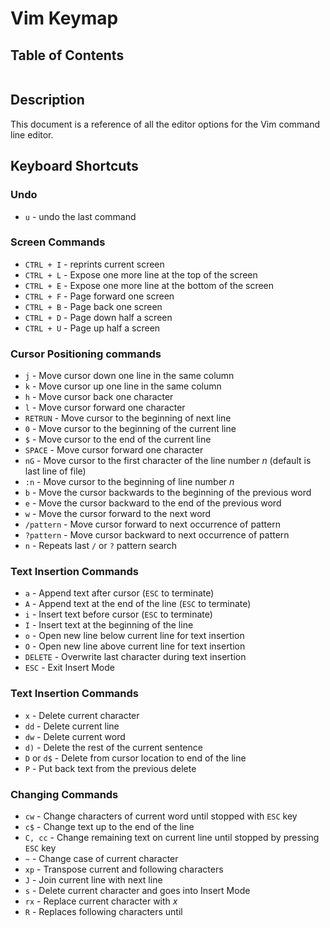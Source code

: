 # Vim Keymap

## Table of Contents
```toc
```
## Description
This document is a reference of all the editor options for the Vim command line editor.

## Keyboard Shortcuts
### Undo
- `u` - undo the last command

### Screen Commands
- `CTRL + I` - reprints current screen
- `CTRL + L` - Expose one more line at the top of the screen
- `CTRL + E` - Expose one more line at the bottom of the screen
- `CTRL + F` - Page forward one screen
- `CTRL + B` - Page back one screen
- `CTRL + D` - Page down half a screen
- `CTRL + U` - Page up half a screen

### Cursor Positioning commands
- `j` - Move cursor down one line in the same column
- `k` - Move cursor up one line in the same column
- `h` - Move cursor back one character
- `l` - Move cursor forward one character
- `RETRUN` - Move cursor to the beginning of next line
- `0` - Move cursor to the beginning of the current line
- `$` - Move cursor to the end of the current line
- `SPACE` - Move cursor forward one character
- `nG` - Move cursor to the first character of the line number *n* (default is last line of file)
- `:n` - Move cursor to the beginning of line number *n*
- `b` - Move the cursor backwards to the beginning of the previous word
- `e` - Move the cursor backward to the end of the previous word
- `w` - Move the cursor forward to the next word
- `/pattern` - Move cursor forward to next occurrence of pattern
- `?pattern` - Move cursor backward to next occurrence of pattern
- `n` - Repeats last `/` or `?` pattern search

### Text Insertion Commands
- `a` - Append text after cursor (`ESC` to terminate)
- `A` - Append text at the end of the line (`ESC` to terminate)
- `i` - Insert text before cursor (`ESC` to terminate)
- `I` - Insert text at the beginning of the line
- `o` - Open new line below current line for text insertion
- `O` - Open new line above current line for text insertion
- `DELETE` - Overwrite last character during text insertion
- `ESC` - Exit Insert Mode

### Text Insertion Commands
- `x` - Delete current character
- `dd` - Delete current line
- `dw` - Delete current word
- `d)` - Delete the rest of the current sentence
- `D` or `d$` - Delete from cursor location to end of the line
- `P` - Put back text from the previous delete

### Changing Commands
- `cw` - Change characters of current word until stopped with `ESC` key
- `c$` - Change text up to the end of the line
- `C, cc` - Change remaining text on current line until stopped by pressing `ESC` key
- `~` - Change case of current character
- `xp` - Transpose current and following characters
- `J` - Join current line with next line
- `s` - Delete current character and goes into Insert Mode
- `rx` - Replace current character with *x*
- `R` - Replaces following characters until 